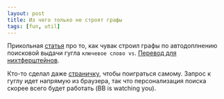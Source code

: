 ```yaml
---
layout: post
title: Из чего только не строят графы
tags: [fun, util]
---
```

Прикольная [статья](https://medium.com/applied-data-science/the-google-vs-trick-618c8fd5359f) про то, как чувак строил графы по автодоплнению поисковой выдачи гугла `ключевое слово vs`. [Перевод для нихтферштейнов](https://habr.com/ru/company/ruvds/blog/508652/).

Кто-то сделал даже [страничку](https://anvaka.github.io/vs/?query=vader), чтобы поиграться самому. Запрос к гуглу идет напрямую из браузера, так что персонализация поиска скорее всего будет работать (BB is watching you).

